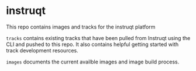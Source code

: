 # instruqt

This repo contains images and tracks for the instruqt platform

`tracks` contains existing tracks that have been pulled from Instruqt using the CLI and pushed to this repo. It also contains helpful getting started with track development resources.

`images` documents the current availble images and image build process. 
